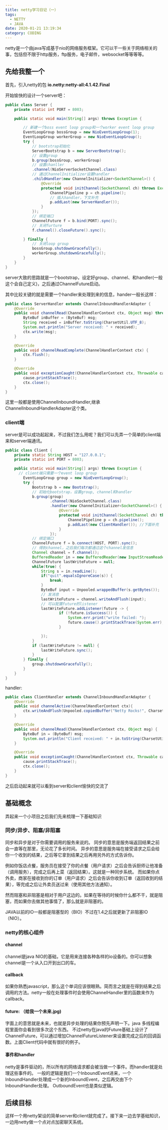 ```yaml
---
title: netty学习日记（一）
tags:
  - NETTY
  - JAVA
date: 2020-01-21 13:19:34
category: CODING
---
```


netty是一个由java写成基于nio的网络服务框架。它可以干一些关于网络相关的事，包括但不限于http服务，ftp服务，电子邮件，websocket等等等等。

## 先给我整一个

首先，引入netty的包 __io.netty:netty-all:4.1.42.Final__

开始愉快的设计一个server吧：

```java
public class Server {
    private static int PORT = 8003;

    public static void main(String[] args) throws Exception {

        // 新建一个boss event loop group和一个worker event loop group
        EventLoopGroup bossGroup = new NioEventLoopGroup(1);
        EventLoopGroup workerGroup = new NioEventLoopGroup();
        try {
            // bootstrap初始化
            ServerBootstrap b = new ServerBootstrap();
            // 设置group
            b.group(bossGroup, workerGroup)
            // 设置chanller
            .channel(NioServerSocketChannel.class)
            // 通过ChannelInitializer设置handler
            .childHandler(new ChannelInitializer<SocketChannel>() {
                @Override
                protected void initChannel(SocketChannel ch) throws Exception {
                    ChannelPipeline p = ch.pipeline();
                    // 插入handler，下文补充
                    p.addLast(new ServerHandler());
                }
            });
            // 绑定端口
            ChannelFuture f = b.bind(PORT).sync();
            // 关闭furture
            f.channel().closeFuture().sync();

        } finally {
            // 关闭loop group
            bossGroup.shutdownGracefully();
            workerGroup.shutdownGracefully();
        }
    }
}
```

server大致的思路就是一个bootstrap，设定好group、channel、和handler(一般这个会自己定义)，之后通过ChannelFuture启动。

其中比较关键的就是需要一个handler来处理到来的信息，hander一般长这样：

```java
public class ServerHandler extends ChannelInboundHandlerAdapter {
    @Override
    public void channelRead(ChannelHandlerContext ctx, Object msg) throws Exception {
        ByteBuf inBuffer = (ByteBuf) msg;
        String received = inBuffer.toString(CharsetUtil.UTF_8);
        System.out.println("Server received: " + received);
        ctx.write(msg);
    }

    @Override
    public void channelReadComplete(ChannelHandlerContext ctx) {
        ctx.flush();
    }

    @Override
    public void exceptionCaught(ChannelHandlerContext ctx, Throwable cause) throws Exception {
        cause.printStackTrace();
        ctx.close();
    }
}
```

这里一般都是使用ChannelInboundHandler,继承ChannelInboundHandlerAdapter这个类。

### client端

server是可以成功起起来，不过我们怎么用呢？我们可以先弄一个简单的client端来和server端通讯。

```java
public class Client {
    private static String HOST = "127.0.0.1";
    private static int PORT = 8003;

    public static void main(String[] args) throws Exception {
      // client端只需要一个event loop group
        EventLoopGroup group = new NioEventLoopGroup();
        try {
            Bootstrap b = new Bootstrap();
            // 初始化bootstrap，设置group, channel和handler
            b.group(group)
                    .channel(NioSocketChannel.class)
                    .handler(new ChannelInitializer<SocketChannel>() {
                        @Override
                        protected void initChannel(SocketChannel ch) throws Exception {
                            ChannelPipeline p = ch.pipeline();
                            p.addLast(new ClientHandler()); //下面补充
                        }
                    });
            // 绑定端口
            ChannelFuture f = b.connect(HOST, PORT).sync();
            // 得到channel，之后我们每次都通过这个channel发信息
            Channel channel = f.channel();
            BufferedReader in = new BufferedReader(new InputStreamReader(System.in));
            ChannelFuture lastWriteFuture = null;
            while(true) {
                String s = in.readLine();
                if("quit".equalsIgnoreCase(s)) {
                    break;
                }
                ByteBuf input = Unpooled.wrappedBuffer(s.getBytes());
                // 发消息
                lastWriteFuture = channel.writeAndFlush(input);
                // 可以配置future的listener
                lastWriteFuture.addListener(future -> {
                        if (!future.isSuccess()) {
                            System.err.print("write failed: ");
                            future.cause().printStackTrace(System.err);
                        }

                });
            }
            if (lastWriteFuture != null) {
                lastWriteFuture.sync();
            }
        } finally {
            group.shutdownGracefully();
        }
    }
}
```

handler:

```java
public class ClientHandler extends ChannelInboundHandlerAdapter {
    @Override
    public void channelActive(ChannelHandlerContext ctx){
        ctx.writeAndFlush(Unpooled.copiedBuffer("Netty Rocks!", CharsetUtil.UTF_8));
    }

    @Override
    public void channelRead(ChannelHandlerContext ctx, Object msg) {
        ByteBuf in = (ByteBuf) msg;
        System.out.println("Client received: " + in.toString(CharsetUtil.UTF_8));
    }

    @Override
    public void exceptionCaught(ChannelHandlerContext ctx, Throwable cause){
        cause.printStackTrace();
        ctx.close();
    }
}
```

之后启动起来就可以看到server和client愉快的交流了

## 基础概念

弄起来一个小项目之后我们先来梳理一下基础知识

### 同步/异步、阻塞/非阻塞

同步和异步是对于你需要调用的服务来说的。
同步的意思是服务端返回结果之前会一直等在那里，无论花了多长时间。
异步的意思是服务端在接受请求之后会给你一个收到的结果，之后等它拿到结果之后再用另外的方式告诉你。

例如你饭店点餐，服务员在接受了你的点餐（用户请求）之后会告诉厨师让他准备（调用服务），完成之后再上菜（返回结果）。这就是一种同步系统。
而如果你点外卖，商家在接收到你的订单（用户请求）之后会告诉你收到订单（返回收到的结果），等完成之后让外卖员送过来（使用其他方法通知）。

然而阻塞和非阻塞是相对于用户这边的。如果在等待的时候你什么都不干，就是阻塞，而如果你去做其他事情了，那么就是非阻塞的。

JAVA以前的IO一般都是阻塞型的（BIO）不过在1.4之后就更新了非阻塞IO（NIO）。

### netty的核心组件

#### channel

channel是java NIO的基础，它是用来连接各种各样的io设备的。你可以想象channel是一个从入口开到出口的车。

#### callback

如果你熟悉javascript，那么这个单词应该很眼熟。简而言之就是在得到结果之后调用的方法。netty一般在处理事件时会使用ChannelHandler里的函数来作为callback。

#### future: （给我一个未来.jpg)

字面上的意思就是未来，也就是异步处理的结果你预先声明一下。java 多线程编程里面你会看到很多次这个东西。
不过netty在java的Future基础上设计了ChannelFuture，可以通过增加ChannelFutureListener来设置完成之后的回调函数。上面Client代码中就有很好的例子。

#### 事件和handler

netty是事件驱动的，所以所有的网络请求都会被当做一个事件。而handler就是处理这些事件的。
一般的逻辑是我们一个InboundEvent进来，一个InboundHandler处理成一个新的InboundEvent，之后再交由下个InboundHandler处理。
OutboundEvent也是类似逻辑。

## 后续目标

这样一个用netty架设的简单server和client就完成了。接下来一边去学基础知识，一边用netty做一个点对点加密聊天系统。
